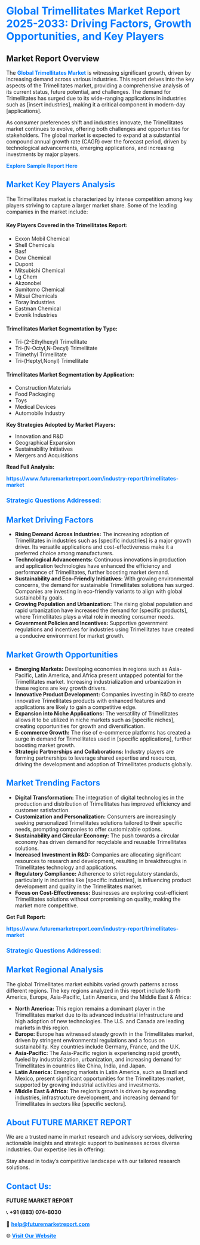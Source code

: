 <h1 style="color: #007BFF;">Global Trimellitates Market Report 2025-2033: Driving Factors, Growth Opportunities, and Key Players</h1>

<section id="overview">
<h2>Market Report Overview</h2>
<p>The <a href="https://www.futuremarketreport.com/industry-report/trimellitates-market" style="color: #007BFF; text-decoration: none;"><strong>Global Trimellitates Market</strong></a> is witnessing significant growth, driven by increasing demand across various industries. This report delves into the key aspects of the Trimellitates market, providing a comprehensive analysis of its current status, future potential, and challenges. The demand for Trimellitates has surged due to its wide-ranging applications in industries such as [insert industries], making it a critical component in modern-day [applications].</p>
<p>As consumer preferences shift and industries innovate, the Trimellitates market continues to evolve, offering both challenges and opportunities for stakeholders. The global market is expected to expand at a substantial compound annual growth rate (CAGR) over the forecast period, driven by technological advancements, emerging applications, and increasing investments by major players.</p>
</section>

<section id="overview">
<p><a href="https://www.futuremarketreport.com/request-sample/reportId=31119" style="color: #007BFF; text-decoration: none;"><strong>Explore Sample Report Here</strong></a></p>
</section>

<section id="key-players">
<h2 style="color: #007BFF;">Market Key Players Analysis</h2>
<p>The Trimellitates market is characterized by intense competition among key players striving to capture a larger market share. Some of the leading companies in the market include:</p>
<h4>Key Players Covered in the Trimellitates Report:</h4>
<ul><li>Exxon Mobil Chemical</li><li>Shell Chemicals</li><li>Basf</li><li>Dow Chemical</li><li>Dupont</li><li>Mitsubishi Chemical</li><li>Lg Chem</li><li>Akzonobel</li><li>Sumitomo Chemical</li><li>Mitsui Chemicals</li><li>Toray Industries</li><li>Eastman Chemical</li><li>Evonik Industries</li></ul>
<h4>Trimellitates Market Segmentation by Type:</h4>
<ul><li>Tri-(2-Ethylhexyl) Trimellitate</li><li>Tri-(N-Octyl,N-Decyl) Trimellitate</li><li>Trimethyl Trimellitate</li><li>Tri-(Heptyl,Nonyl) Trimellitate</li></ul>

<h4>Trimellitates Market Segmentation by Application:</h4>
<ul><li>Construction Materials</li><li>Food Packaging</li><li>Toys</li><li>Medical Devices</li><li>Automobile Industry</li></ul>
<p><strong>Key Strategies Adopted by Market Players:</strong></p>
<ul>
<li>Innovation and R&D</li>
<li>Geographical Expansion</li>
<li>Sustainability Initiatives</li>
<li>Mergers and Acquisitions</li>
</ul>
</section>

<section>
<p><strong>Read Full Analysis: </strong></p><a href="https://www.futuremarketreport.com/industry-report/trimellitates-market" style="color: #007BFF; text-decoration: none;"><strong>https://www.futuremarketreport.com/industry-report/trimellitates-market</strong></a>
<h3 style="color: #007BFF;">Strategic Questions Addressed:</h3>
</section>

<section id="driving-factors">
<h2 style="color: #007BFF;">Market Driving Factors</h2>
<ul>
<li><strong>Rising Demand Across Industries:</strong> The increasing adoption of Trimellitates in industries such as [specific industries] is a major growth driver. Its versatile applications and cost-effectiveness make it a preferred choice among manufacturers.</li>
<li><strong>Technological Advancements:</strong> Continuous innovations in production and application technologies have enhanced the efficiency and performance of Trimellitates, further boosting market demand.</li>
<li><strong>Sustainability and Eco-Friendly Initiatives:</strong> With growing environmental concerns, the demand for sustainable Trimellitates solutions has surged. Companies are investing in eco-friendly variants to align with global sustainability goals.</li>
<li><strong>Growing Population and Urbanization:</strong> The rising global population and rapid urbanization have increased the demand for [specific products], where Trimellitates plays a vital role in meeting consumer needs.</li>
<li><strong>Government Policies and Incentives:</strong> Supportive government regulations and incentives for industries using Trimellitates have created a conducive environment for market growth.</li>
</ul>
</section>

<section id="growth-opportunities">
<h2 style="color: #007BFF;">Market Growth Opportunities</h2>
<ul>
<li><strong>Emerging Markets:</strong> Developing economies in regions such as Asia-Pacific, Latin America, and Africa present untapped potential for the Trimellitates market. Increasing industrialization and urbanization in these regions are key growth drivers.</li>
<li><strong>Innovative Product Development:</strong> Companies investing in R&D to create innovative Trimellitates products with enhanced features and applications are likely to gain a competitive edge.</li>
<li><strong>Expansion into Niche Applications:</strong> The versatility of Trimellitates allows it to be utilized in niche markets such as [specific niches], creating opportunities for growth and diversification.</li>
<li><strong>E-commerce Growth:</strong> The rise of e-commerce platforms has created a surge in demand for Trimellitates used in [specific applications], further boosting market growth.</li>
<li><strong>Strategic Partnerships and Collaborations:</strong> Industry players are forming partnerships to leverage shared expertise and resources, driving the development and adoption of Trimellitates products globally.</li>
</ul>
</section>

<section id="trending-factors">
<h2 style="color: #007BFF;">Market Trending Factors</h2>
<ul>
<li><strong>Digital Transformation:</strong> The integration of digital technologies in the production and distribution of Trimellitates has improved efficiency and customer satisfaction.</li>
<li><strong>Customization and Personalization:</strong> Consumers are increasingly seeking personalized Trimellitates solutions tailored to their specific needs, prompting companies to offer customizable options.</li>
<li><strong>Sustainability and Circular Economy:</strong> The push towards a circular economy has driven demand for recyclable and reusable Trimellitates solutions.</li>
<li><strong>Increased Investment in R&D:</strong> Companies are allocating significant resources to research and development, resulting in breakthroughs in Trimellitates technology and applications.</li>
<li><strong>Regulatory Compliance:</strong> Adherence to strict regulatory standards, particularly in industries like [specific industries], is influencing product development and quality in the Trimellitates market.</li>
<li><strong>Focus on Cost-Effectiveness:</strong> Businesses are exploring cost-efficient Trimellitates solutions without compromising on quality, making the market more competitive.</li>
</ul>
</section>

<section>
<p><strong>Get Full Report: </strong></p><a href="https://www.futuremarketreport.com/industry-report/trimellitates-market" style="color: #007BFF; text-decoration: none;"><strong>https://www.futuremarketreport.com/industry-report/trimellitates-market</strong></a>
<h3 style="color: #007BFF;">Strategic Questions Addressed:</h3>
</section>


<section id="regional-analysis">
<h2 style="color: #007BFF;">Market Regional Analysis</h2>
<p>The global Trimellitates market exhibits varied growth patterns across different regions. The key regions analyzed in this report include North America, Europe, Asia-Pacific, Latin America, and the Middle East & Africa:</p>
<ul>
<li><strong>North America:</strong> This region remains a dominant player in the Trimellitates market due to its advanced industrial infrastructure and high adoption of new technologies. The U.S. and Canada are leading markets in this region.</li>
<li><strong>Europe:</strong> Europe has witnessed steady growth in the Trimellitates market, driven by stringent environmental regulations and a focus on sustainability. Key countries include Germany, France, and the U.K.</li>
<li><strong>Asia-Pacific:</strong> The Asia-Pacific region is experiencing rapid growth, fueled by industrialization, urbanization, and increasing demand for Trimellitates in countries like China, India, and Japan.</li>
<li><strong>Latin America:</strong> Emerging markets in Latin America, such as Brazil and Mexico, present significant opportunities for the Trimellitates market, supported by growing industrial activities and investments.</li>
<li><strong>Middle East & Africa:</strong> The region’s growth is driven by expanding industries, infrastructure development, and increasing demand for Trimellitates in sectors like [specific sectors].</li>
</ul>
</section>

<footer>
<h2 style="color: #007BFF;">About FUTURE MARKET REPORT</h2>
<p>We are a trusted name in market research and advisory services, delivering actionable insights and strategic support to businesses across diverse industries. Our expertise lies in offering:</p>

<p>Stay ahead in today’s competitive landscape with our tailored research solutions.</p>

<h2 style="color: #007BFF;">Contact Us:</h2>
<p><strong>FUTURE MARKET REPORT</strong></p>
<p>📞 <strong>+91 (883) 074-8030</strong></p>
<p>📧 <strong><a href="mailto:help@futuremarketreport.com" style="color: #007BFF;">help@futuremarketreport.com</a></strong></p>
<p>🌐 <strong><a href="https://www.futuremarketreport.com/" style="color: #007BFF;">Visit Our Website</a></strong></p>
</footer>
